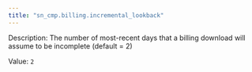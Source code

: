 ```yaml
---
title: "sn_cmp.billing.incremental_lookback"
---
```


Description: The number of most-recent days that a billing download will assume to be incomplete (default = 2)

Value: `2`